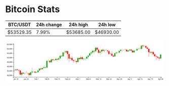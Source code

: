 # Bitcoin Stats

BTC/USDT|24h change|24h high|24h low|
|---|---|---|---|
|$53529.35|7.99%|$53685.00|$46930.00|

<img src="./chart.svg">
